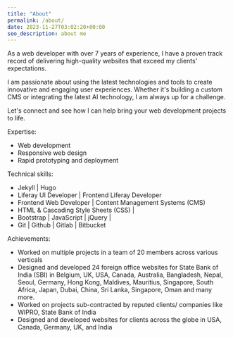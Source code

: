 ```yaml
---
title: "About"
permalink: /about/
date: 2023-11-27T03:02:20+00:00
seo_description: about me
---
```


As a web developer with over 7 years of experience, I have a proven track record of delivering high-quality websites that exceed my clients' expectations.

I am passionate about using the latest technologies and tools to create innovative and engaging user experiences. Whether it's building a custom CMS or integrating the latest AI technology, I am always up for a challenge.

Let's connect and see how I can help bring your web development projects to life.

Expertise:
- Web development
- Responsive web design
- Rapid prototyping and deployment

Technical skills:
- Jekyll | Hugo
- Liferay UI Developer | Frontend Liferay Developer
- Frontend Web Developer | Content Management Systems (CMS)
- HTML & Cascading Style Sheets (CSS) |
- Bootstrap | JavaScript | jQuery |
- Git | Github | Gitlab | Bitbucket

Achievements:
- Worked on multiple projects in a team of 20 members across various verticals
- Designed and developed 24 foreign office websites for State Bank of India (SBI) in Belgium, UK, USA, Canada, Australia, Bangladesh, Nepal, Seoul, Germany, Hong Kong, Maldives, Mauritius, Singapore, South Africa, Japan, Dubai, China, Sri Lanka, Singapore, Oman and many more.
- Worked on projects sub-contracted by reputed clients/ companies like WIPRO, State Bank of India
- Designed and developed websites for clients across the globe in USA, Canada, Germany, UK, and India
